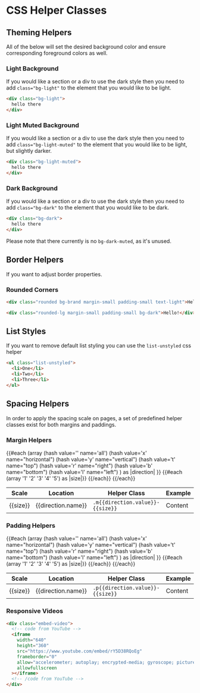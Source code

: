 # CSS Helper Classes

## Theming Helpers

All of the below will set the desired background color and ensure corresponding foreground colors as well.

### Light Background

If you would like a section or a div to use the dark style then you need to add `class="bg-light"` to the element that you would like to be light.

```html
<div class="bg-light">
  hello there
</div>
```

### Light Muted Background

If you would like a section or a div to use the dark style then you need to add `class="bg-light-muted"` to the element that you would like to be light, but slightly darker.

```html
<div class="bg-light-muted">
  hello there
</div>
```

### Dark Background

If you would like a section or a div to use the dark style then you need to add `class="bg-dark"` to the element that you would like to be dark.

```html
<div class="bg-dark">
  hello there
</div>
```

Please note that there currently is no `bg-dark-muted`, as it's unused.

## Border Helpers

If you want to adjust border properties.

### Rounded Corners

```html
<div class="rounded bg-brand margin-small padding-small text-light">Hello!</div>
```

```html
<div class="rounded-lg margin-small padding-small bg-dark">Hello!</div>
```

## List Styles

If you want to remove default list styling you can use the `list-unstyled` css helper

```html
<ul class="list-unstyled">
  <li>One</li>
  <li>Two</li>
  <li>Three</li>
</ul>
```

## Spacing Helpers

In order to apply the spacing scale on pages, a set of predefined helper classes exist for both margins and paddings.

### Margin Helpers

<table class="mb-5">
  <thead>
    <tr>
      <th>Scale</th>
      <th>Location</th>
      <th>Helper Class</th>
      <th>Example</th>
    </tr>
  </thead>
  <tbody>
    {{#each 
      (array
        (hash value='' name='all') 
        (hash value='x' name="horizontal") 
        (hash value='y' name="vertical") 
        (hash value='t' name="top") 
        (hash value='r' name="right")
        (hash value='b' name="bottom") 
        (hash value='l' name="left") 
      ) as |direction|
    }}
      {{#each (array '1' '2' '3' '4' '5') as |size|}}
        <tr>
          <td>{{size}}</td>
          <td>{{direction.name}}</td>
          <td><code>.m{{direction.value}}-{{size}}</code></td>
          <td>
            <div class="bg-light-muted">
              <div class="bg-dark m{{direction.value}}-{{size}}">Content</div>
            </div>
          </td>
        </tr>
      {{/each}}
    {{/each}}
  </tbody>
</table>

### Padding Helpers

<table class="mb-5">
  <thead>
    <tr>
      <th>Scale</th>
      <th>Location</th>
      <th>Helper Class</th>
      <th>Example</th>
    </tr>
  </thead>
  <tbody>
    {{#each 
      (array
        (hash value='' name='all') 
        (hash value='x' name="horizontal") 
        (hash value='y' name="vertical") 
        (hash value='t' name="top") 
        (hash value='r' name="right")
        (hash value='b' name="bottom") 
        (hash value='l' name="left") 
      ) as |direction|
    }}
      {{#each (array '1' '2' '3' '4' '5') as |size|}}
        <tr>
          <td>{{size}}</td>
          <td>{{direction.name}}</td>
          <td><code>.p{{direction.value}}-{{size}}</code></td>
          <td>
            <div class="bg-light-muted p{{direction.value}}-{{size}}">
              <div class="bg-dark">Content</div>
            </div>
          </td>
        </tr>
      {{/each}}
    {{/each}}
  </tbody>
</table>

### Responsive Videos

```html
<div class="embed-video">
  <!-- code from YouTube -->
  <iframe
    width="640"
    height="360"
    src="https://www.youtube.com/embed/rY5D38RQoEg"
    frameborder="0"
    allow="accelerometer; autoplay; encrypted-media; gyroscope; picture-in-picture"
    allowfullscreen
  ></iframe>
  <!-- /code from YouTube -->
</div>
```
